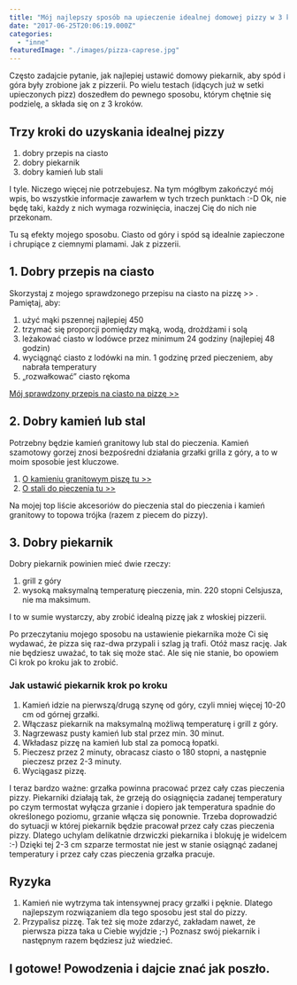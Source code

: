 ```yaml
---
title: "Mój najlepszy sposób na upieczenie idealnej domowej pizzy w 3 krokach"
date: "2017-06-25T20:06:19.000Z"
categories: 
  - "inne"
featuredImage: "./images/pizza-caprese.jpg"
---
```


Często zadajcie pytanie, jak najlepiej ustawić domowy piekarnik, aby spód i góra były zrobione jak z pizzerii. Po wielu testach (idących już w setki upieczonych pizz) doszedłem do pewnego sposobu, którym chętnie się podzielę, a składa się on z 3 kroków.

## Trzy kroki do uzyskania idealnej pizzy

1. dobry przepis na ciasto
2. dobry piekarnik
3. dobry kamień lub stali

I tyle. Niczego więcej nie potrzebujesz. Na tym mógłbym zakończyć mój wpis, bo wszystkie informacje zawarłem w tych trzech punktach :-D Ok, nie będę taki, każdy z nich wymaga rozwinięcia, inaczej Cię do nich nie przekonam.

Tu są efekty mojego sposobu. Ciasto od góry i spód są idealnie zapieczone i chrupiące z ciemnymi plamami. Jak z pizzerii.

## 1\. Dobry przepis na ciasto

Skorzystaj z mojego sprawdzonego przepisu na ciasto na pizzę >> . Pamiętaj, aby:

1. użyć mąki pszennej najlepiej 450
2. trzymać się proporcji pomiędzy mąką, wodą, drożdżami i solą
3. leżakować ciasto w lodówce przez minimum 24 godziny (najlepiej 48 godzin)
4. wyciągnąć ciasto z lodówki na min. 1 godzinę przed pieczeniem, aby nabrała temperatury
5. „rozwałkować” ciasto rękoma

<a href="/przepis-na-ciasto-na-pizze/">Mój sprawdzony przepis na ciasto na pizzę &gt;&gt;</a>

## 2\. Dobry kamień lub stal

Potrzebny będzie kamień granitowy lub stal do pieczenia. Kamień szamotowy gorzej znosi bezpośredni działania grzałki grilla z góry, a to w moim sposobie jest kluczowe.

1. <a href="/kamien-do-pizzy/">O kamieniu granitowym piszę tu &gt;&gt;</a>
2. <a href="/stal-do-pieczenia/">O stali do pieczenia tu &gt;&gt;</a>

Na mojej top liście akcesoriów do pieczenia stal do pieczenia i kamień granitowy to topowa trójka (razem z piecem do pizzy).

## 3\. Dobry piekarnik

Dobry piekarnik powinien mieć dwie rzeczy:

1. grill z góry
2. wysoką maksymalną temperaturę pieczenia, min. 220 stopni Celsjusza, nie ma maksimum.

I to w sumie wystarczy, aby zrobić idealną pizzę jak z włoskiej pizzerii.

Po przeczytaniu mojego sposobu na ustawienie piekarnika może Ci się wydawać, że pizza się raz-dwa przypali i szlag ją trafi. Otóż masz rację. Jak nie będziesz uważać, to tak się może stać. Ale się nie stanie, bo opowiem Ci krok po kroku jak to zrobić.

### Jak ustawić piekarnik krok po kroku

1. Kamień idzie na pierwszą/drugą szynę od góry, czyli mniej więcej 10-20 cm od górnej grzałki.
2. Włączasz piekarnik na maksymalną możliwą temperaturę i grill z góry.
3. Nagrzewasz pusty kamień lub stal przez min. 30 minut.
4. Wkładasz pizzę na kamień lub stal za pomocą łopatki.
5. Pieczesz przez 2 minuty, obracasz ciasto o 180 stopni, a następnie pieczesz przez 2-3 minuty.
6. Wyciągasz pizzę.

I teraz bardzo ważne: grzałka powinna pracować przez cały czas pieczenia pizzy. Piekarniki działają tak, że grzeją do osiągnięcia zadanej temperatury po czym termostat wyłącza grzanie i dopiero jak temperatura spadnie do określonego poziomu, grzanie włącza się ponownie. Trzeba doprowadzić do sytuacji w której piekarnik będzie pracował przez cały czas pieczenia pizzy. Dlatego uchylam delikatnie drzwiczki piekarnika i blokuję je widelcem :-) Dzięki tej 2-3 cm szparze termostat nie jest w stanie osiągnąć zadanej temperatury i przez cały czas pieczenia grzałka pracuje.

## Ryzyka

1. Kamień nie wytrzyma tak intensywnej pracy grzałki i pęknie. Dlatego najlepszym rozwiązaniem dla tego sposobu jest stal do pizzy.
2. Przypalisz pizzę. Tak też się może zdarzyć, zakładam nawet, że pierwsza pizza taka u Ciebie wyjdzie ;-) Poznasz swój piekarnik i następnym razem będziesz już wiedzieć.

## I gotowe! Powodzenia i dajcie znać jak poszło.
